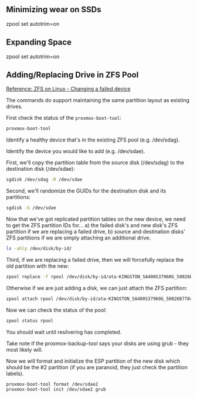 ## Minimizing wear on SSDs

zpool set autotrim=on <pool-name>

## Expanding Space 

zpool set autotrim=on <pool-name>

## Adding/Replacing Drive in ZFS Pool

[Reference: ZFS on Linux - Changing a failed device](https://pve.proxmox.com/wiki/ZFS_on_Linux#sysadmin_zfs_change_failed_dev)

The commands do support maintaining the same partition layout as existing drives.

First check the status of the `proxmox-boot-tool`:

```bash
proxmox-boot-tool
```

Identify a healthy device that's in the existing ZFS pool (e.g. /dev/sdag).

Identify the device you would like to add (e.g. /dev/sdae).

First, we'll copy the partition table from the source disk (/dev/sdag)
to the destination disk (/dev/sdae):

```bash
sgdisk /dev/sdag -R /dev/sdae
```

Second, we'll randomize the GUIDs for the destination disk and its partitions:

```bash
sgdisk -G /dev/sdae
```

Now that we've got replicated partition tables on the new device, we need to get
the ZFS partition IDs for...
    a) the failed disk's and new disk's ZFS partition if we are replacing a failed drive,
    b) source and destination disks' ZFS partitions if we are simply attaching an additional drive.

```bash
ls -ahlp /dev/disk/by-id/
```

Third, if we are replacing a failed drive, then we will forcefully replace the
old partition with the new:

```bash
zpool replace -f rpool /dev/disk/by-id/ata-KINGSTON_SA400S37960G_50026B7784511148-part3 /dev/disk/by-id/ata-T-FORCE_1TB_TPBF2312040080104549-part3
```

Otherwise if we are just adding a disk, we can just attach the ZFS partition:

```bash
zpool attach rpool /dev/disk/by-id/ata-KINGSTON_SA400S37960G_50026B7784994958-part3 /dev/disk/by-id/ata-T-FORCE_1TB_TPBF2312040080104549-part3
```

Now we can check the status of the pool:

```bash
zpool status rpool
```

You should wait until resilvering has completed.

Take note if the proxmox-backup-tool says your disks are using grub - they most likely will.

Now we will format and initialize the ESP partition of the new disk which should be the #2 partition (if you 
are paranoid, they just check the partition labels).

```bash
proxmox-boot-tool format /dev/sdae2
proxmox-boot-tool init /dev/sdae2 grub
```